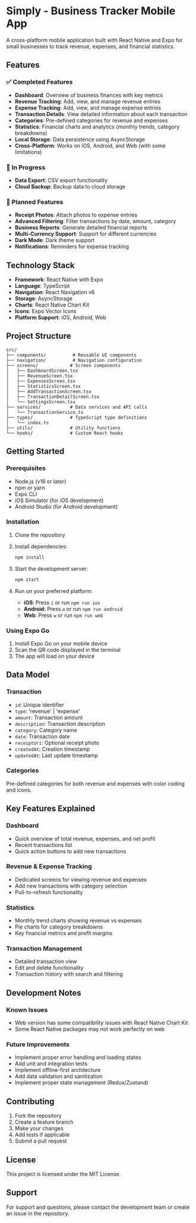 # Simply - Business Tracker Mobile App

A cross-platform mobile application built with React Native and Expo for small businesses to track revenue, expenses, and financial statistics.

## Features

### ✅ Completed Features

- **Dashboard**: Overview of business finances with key metrics
- **Revenue Tracking**: Add, view, and manage revenue entries
- **Expense Tracking**: Add, view, and manage expense entries  
- **Transaction Details**: View detailed information about each transaction
- **Categories**: Pre-defined categories for revenue and expenses
- **Statistics**: Financial charts and analytics (monthly trends, category breakdowns)
- **Local Storage**: Data persistence using AsyncStorage
- **Cross-Platform**: Works on iOS, Android, and Web (with some limitations)

### 🚧 In Progress

- **Data Export**: CSV export functionality
- **Cloud Backup**: Backup data to cloud storage

### 📱 Planned Features

- **Receipt Photos**: Attach photos to expense entries
- **Advanced Filtering**: Filter transactions by date, amount, category
- **Business Reports**: Generate detailed financial reports
- **Multi-Currency Support**: Support for different currencies
- **Dark Mode**: Dark theme support
- **Notifications**: Reminders for expense tracking

## Technology Stack

- **Framework**: React Native with Expo
- **Language**: TypeScript
- **Navigation**: React Navigation v6
- **Storage**: AsyncStorage
- **Charts**: React Native Chart Kit
- **Icons**: Expo Vector Icons
- **Platform Support**: iOS, Android, Web

## Project Structure

```
src/
├── components/          # Reusable UI components
├── navigation/          # Navigation configuration
├── screens/            # Screen components
│   ├── DashboardScreen.tsx
│   ├── RevenueScreen.tsx
│   ├── ExpensesScreen.tsx
│   ├── StatisticsScreen.tsx
│   ├── AddTransactionScreen.tsx
│   ├── TransactionDetailScreen.tsx
│   └── SettingsScreen.tsx
├── services/           # Data services and API calls
│   └── TransactionService.ts
├── types/              # TypeScript type definitions
│   └── index.ts
├── utils/              # Utility functions
└── hooks/              # Custom React hooks
```

## Getting Started

### Prerequisites

- Node.js (v16 or later)
- npm or yarn
- Expo CLI
- iOS Simulator (for iOS development)
- Android Studio (for Android development)

### Installation

1. Clone the repository
2. Install dependencies:
   ```bash
   npm install
   ```

3. Start the development server:
   ```bash
   npm start
   ```

4. Run on your preferred platform:
   - **iOS**: Press `i` or run `npm run ios`
   - **Android**: Press `a` or run `npm run android`
   - **Web**: Press `w` or run `npm run web`

### Using Expo Go

1. Install Expo Go on your mobile device
2. Scan the QR code displayed in the terminal
3. The app will load on your device

## Data Model

### Transaction
- `id`: Unique identifier
- `type`: 'revenue' | 'expense'
- `amount`: Transaction amount
- `description`: Transaction description
- `category`: Category name
- `date`: Transaction date
- `receiptUri`: Optional receipt photo
- `createdAt`: Creation timestamp
- `updatedAt`: Last update timestamp

### Categories
Pre-defined categories for both revenue and expenses with color coding and icons.

## Key Features Explained

### Dashboard
- Quick overview of total revenue, expenses, and net profit
- Recent transactions list
- Quick action buttons to add new transactions

### Revenue & Expense Tracking
- Dedicated screens for viewing revenue and expenses
- Add new transactions with category selection
- Pull-to-refresh functionality

### Statistics
- Monthly trend charts showing revenue vs expenses
- Pie charts for category breakdowns
- Key financial metrics and profit margins

### Transaction Management
- Detailed transaction view
- Edit and delete functionality
- Transaction history with search and filtering

## Development Notes

### Known Issues
- Web version has some compatibility issues with React Native Chart Kit
- Some React Native packages may not work perfectly on web

### Future Improvements
- Implement proper error handling and loading states
- Add unit and integration tests
- Implement offline-first architecture
- Add data validation and sanitization
- Implement proper state management (Redux/Zustand)

## Contributing

1. Fork the repository
2. Create a feature branch
3. Make your changes
4. Add tests if applicable
5. Submit a pull request

## License

This project is licensed under the MIT License.

## Support

For support and questions, please contact the development team or create an issue in the repository.
